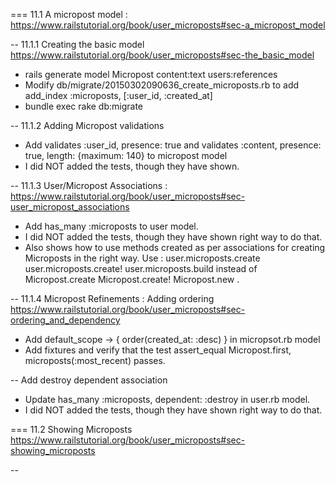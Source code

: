 
=== 11.1 A micropost model : https://www.railstutorial.org/book/user_microposts#sec-a_micropost_model
 
-- 11.1.1 Creating the basic model https://www.railstutorial.org/book/user_microposts#sec-the_basic_model
- rails generate model Micropost content:text users:references
- Modify db/migrate/20150302090636_create_microposts.rb to add add_index :microposts, [:user_id, :created_at]
- bundle exec rake db:migrate

-- 11.1.2 Adding Micropost validations
- Add validates :user_id, presence: true and validates :content, presence: true, length: {maximum: 140} to micropost model
- I did NOT added the tests, though they have shown. 

-- 11.1.3 User/Micropost Associations : https://www.railstutorial.org/book/user_microposts#sec-user_micropost_associations
- Add has_many :microposts to user model. 
- I did NOT added the tests, though they have shown right way to do that.
- Also shows how to use methods created as per associations for creating Microposts in the right way. Use : user.microposts.create user.microposts.create! user.microposts.build instead of Micropost.create Micropost.create! Micropost.new . 

-- 11.1.4 Micropost Refinements : Adding ordering https://www.railstutorial.org/book/user_microposts#sec-ordering_and_dependency
- Add default_scope -> { order(created_at: :desc) } in micropsot.rb model 
- Add fixtures and verify that the test assert_equal Micropost.first, microposts(:most_recent) passes. 

-- Add destroy dependent association 
- Update has_many :microposts, dependent: :destroy in user.rb model. 
- I did NOT added the tests, though they have shown right way to do that.

=== 11.2 Showing Microposts https://www.railstutorial.org/book/user_microposts#sec-showing_microposts

-- 